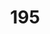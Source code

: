 ---
title: '195'
crosslinks:
- Ooer
- REEEEEEEEEE
- IncelTears
- gaming
- furry_irl
- 4ChanMeta
- disneyvacation
- '13757'
- funny
- forwardsfromgrandma
- wholesomememes
- MovieDetails
- NotKenM
- Shitstatistssay
- eastereggs
- Frugal_Jerk
- Sneks
- ggggg
- imdeepandthisis14
---